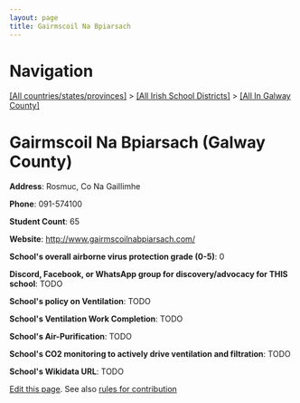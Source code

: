 ```yaml
---
layout: page
title: Gairmscoil Na Bpiarsach
---
```

# Navigation

[[All countries/states/provinces]](../../..) > [[All Irish School Districts]](../..) > [[All In Galway County]](..)

# Gairmscoil Na Bpiarsach (Galway County)

**Address**: Rosmuc, Co Na Gaillimhe

**Phone**: 091-574100

**Student Count**: 65

**Website**: <http://www.gairmscoilnabpiarsach.com/>

**School's overall airborne virus protection grade (0-5)**: 0

**Discord, Facebook, or WhatsApp group for discovery/advocacy for THIS school**: TODO

**School's policy on Ventilation**: TODO

**School's Ventilation Work Completion**: TODO

**School's Air-Purification**: TODO

**School's CO2 monitoring to actively drive ventilation and filtration**: TODO

**School's Wikidata URL**: TODO


[Edit this page](https://github.com/ventilate-schools/Ireland/edit/main/./Galway_County/Gairmscoil_Na_Bpiarsach.md). See also [rules for contribution](../../../contribution-rules/)